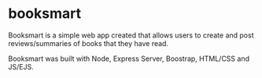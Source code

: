 # booksmart
Booksmart is a simple web app created that allows users to create and post reviews/summaries of books that they have read.

Booksmart was built with Node, Express Server, Boostrap, HTML/CSS and JS/EJS.
